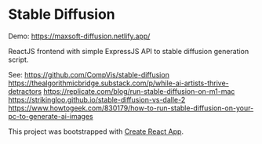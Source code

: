 # Stable Diffusion

Demo:
https://maxsoft-diffusion.netlify.app/

ReactJS frontend with simple ExpressJS API to stable diffusion generation script.

See:
https://github.com/CompVis/stable-diffusion
https://thealgorithmicbridge.substack.com/p/while-ai-artists-thrive-detractors
https://replicate.com/blog/run-stable-diffusion-on-m1-mac
https://strikingloo.github.io/stable-diffusion-vs-dalle-2
https://www.howtogeek.com/830179/how-to-run-stable-diffusion-on-your-pc-to-generate-ai-images

This project was bootstrapped with [Create React App](https://github.com/facebook/create-react-app).

